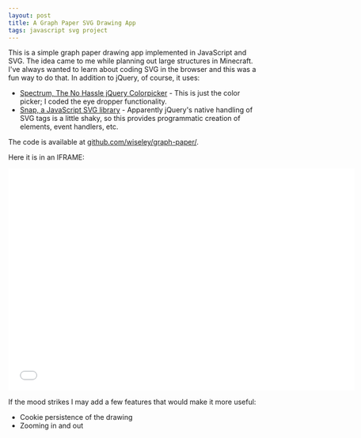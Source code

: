 ```yaml
---
layout: post
title: A Graph Paper SVG Drawing App
tags: javascript svg project
---
```


This is a simple graph paper drawing app implemented in JavaScript and SVG. The idea came to me while planning out large structures in Minecraft. I've always wanted to learn about coding SVG in the browser and this was a fun way to do that. In addition to jQuery, of course, it uses:

* <a href="http://bgrins.github.io/spectrum/">Spectrum, The No Hassle jQuery Colorpicker</a> - This is just the color picker; I coded the eye dropper functionality.
* <a href="http://snapsvg.io/">Snap, a JavaScript SVG library</a> - Apparently jQuery's native handling of SVG tags is a little shaky, so this provides programmatic creation of elements, event handlers, etc.

The code is available at <a href="https://github.com/wiseley/graph-paper/">github.com/wiseley/graph-paper/</a>.

Here it is in an IFRAME:

<iframe height="450" width="700" src="/projects/graph-paper/index.html" style="border:none"></iframe>


If the mood strikes I may add a few features that would make it more useful:

* Cookie persistence of the drawing
* Zooming in and out
